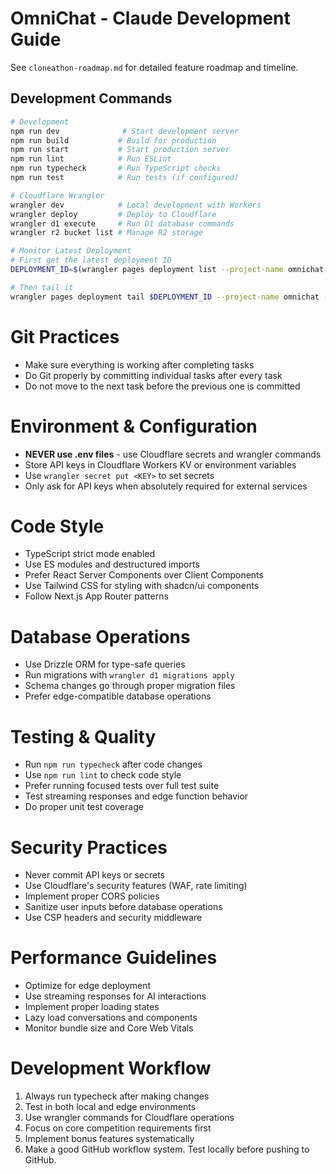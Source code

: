 # OmniChat - Claude Development Guide

See `cloneathon-roadmap.md` for detailed feature roadmap and timeline.

## Development Commands

```bash
# Development
npm run dev              # Start development server
npm run build           # Build for production
npm run start           # Start production server
npm run lint            # Run ESLint
npm run typecheck       # Run TypeScript checks
npm run test            # Run tests (if configured)

# Cloudflare Wrangler
wrangler dev            # Local development with Workers
wrangler deploy         # Deploy to Cloudflare
wrangler d1 execute     # Run D1 database commands
wrangler r2 bucket list # Manage R2 storage

# Monitor Latest Deployment
# First get the latest deployment ID
DEPLOYMENT_ID=$(wrangler pages deployment list --project-name omnichat | grep -E "Production.*master" | head -n 1 | grep -oE "https://[a-f0-9]{8}" | cut -d'/' -f3)

# Then tail it
wrangler pages deployment tail $DEPLOYMENT_ID --project-name omnichat --format pretty
```

# Git Practices

- Make sure everything is working after completing tasks
- Do Git properly by committing individual tasks after every task
- Do not move to the next task before the previous one is committed

# Environment & Configuration

- **NEVER use .env files** - use Cloudflare secrets and wrangler commands
- Store API keys in Cloudflare Workers KV or environment variables
- Use `wrangler secret put <KEY>` to set secrets
- Only ask for API keys when absolutely required for external services

# Code Style

- TypeScript strict mode enabled
- Use ES modules and destructured imports
- Prefer React Server Components over Client Components
- Use Tailwind CSS for styling with shadcn/ui components
- Follow Next.js App Router patterns

# Database Operations

- Use Drizzle ORM for type-safe queries
- Run migrations with `wrangler d1 migrations apply`
- Schema changes go through proper migration files
- Prefer edge-compatible database operations

# Testing & Quality

- Run `npm run typecheck` after code changes
- Use `npm run lint` to check code style
- Prefer running focused tests over full test suite
- Test streaming responses and edge function behavior
- Do proper unit test coverage

# Security Practices

- Never commit API keys or secrets
- Use Cloudflare's security features (WAF, rate limiting)
- Implement proper CORS policies
- Sanitize user inputs before database operations
- Use CSP headers and security middleware

# Performance Guidelines

- Optimize for edge deployment
- Use streaming responses for AI interactions
- Implement proper loading states
- Lazy load conversations and components
- Monitor bundle size and Core Web Vitals

# Development Workflow

1. Always run typecheck after making changes
2. Test in both local and edge environments
3. Use wrangler commands for Cloudflare operations
4. Focus on core competition requirements first
5. Implement bonus features systematically
6. Make a good GitHub workflow system. Test locally before pushing to GitHub.
